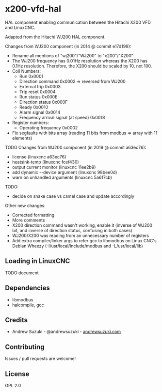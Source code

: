 # x200-vfd-hal

HAL component enabling communication between the Hitachi X200 VFD and LinuxCNC.

Adapted from the Hitachi WJ200 HAL component.

Changes from WJ200 component (in 2014 @ commit e17d199):
- Rename all mentions of "wj200"/"WJ200" to "x200"/"X200"
- The WJ200 frequency has 0.01Hz resolution whereas the X200 has 0.1Hz resolution. Therefore, the X200 should be scaled by 10, not 100.
- Coil Numbers:
    - Run 0x0001
    - Direction command 0x0002 => reversed from WJ200
    - External trip 0x0003
    - Trip reset 0x0004
    - Run status 0x000E
    - Direction status 0x000F
    - Ready 0x0010
    - Alarm signal 0x0014
    - Frequency arrival signal (at speed) 0x0018
- Register numbers:
    - Operating frequency 0x0002
- Fix segfaults with bits array (reading 11 bits from modbus => array with 11 elements)

TODO Changes from WJ200 component (in 2019 @ commit a63ec76):
- license (linuxcnc a63ec76)
- heatsink-temp (linuxcnc fcef430)
- output current monitor (linuxcnc 11ee2b9)
- add dynamic --device argument (linuxcnc 98bee0d)
- warn on unhandled arguments (linuxcnc 5a617cb)

TODO:
- decide on snake case vs camel case and update accordingly

Other new changes:
- Corrected formatting
- More comments
- X200 direction command wasn't working, enable it (inverse of WJ200 bit, and inverse of direction status, confusing in both cases)
- WJ200/X200 was reading from an unnecessary number of registers
- Add extra compiler/linker args to refer gcc to libmodbus on Linux CNC's Debian Wheezy (-I/usr/local/include/modbus and -L/usr/local/lib)

## Loading in LinuxCNC

TODO document

## Dependencies

- libmodbus
- halcompile, gcc

## Credits

* Andrew Suzuki - @andrewsuzuki - [andrewsuzuki.com](http://andrewsuzuki.com)

## Contributing

Issues / pull requests are welcome!

## License

GPL 2.0
